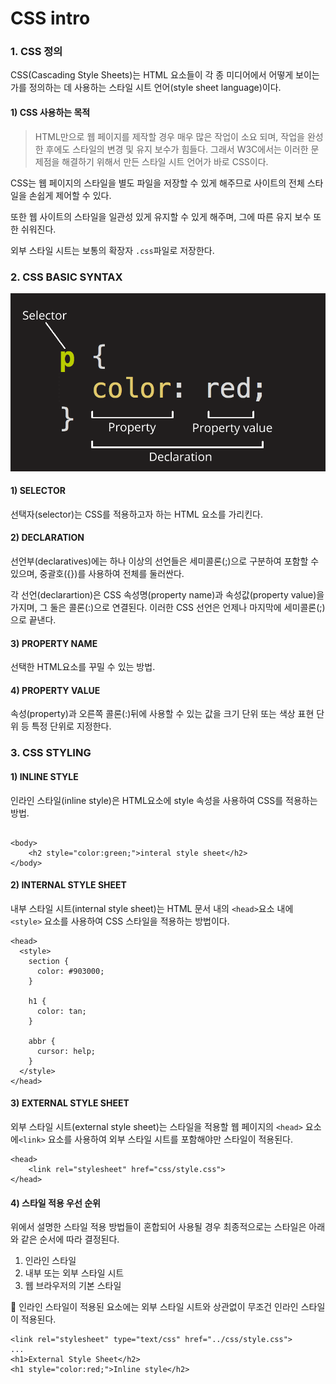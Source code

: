 # CSS intro

### 1. CSS 정의

CSS\(Cascading Style Sheets\)는 HTML 요소들이 각 종 미디어에서 어떻게 보이는가를 정의하는 데 사용하는 스타일 시트 언어\(style sheet language\)이다. 

#### 1\) CSS 사용하는 목적

> HTML만으로 웹 페이지를 제작할 경우 매우 많은 작업이 소요 되며, 작업을 완성한 후에도 스타일의 변경 및 유지 보수가 힘들다. 그래서 W3C에서는 이러한 문제점을 해결하기 위해서 만든 스타일 시트 언어가 바로 CSS이다.

CSS는 웹 페이지의  스타일을 별도 파일을 저장할 수 있게 해주므로 사이트의 전체 스타일을 손쉽게 제어할 수 있다.

또한 웹 사이트의 스타일을 일관성 있게 유지할 수 있게 해주며, 그에 따른 유지 보수 또한 쉬워진다.

외부 스타일 시트는 보통의 확장자 `.css`파일로 저장한다.

### 2. CSS BASIC SYNTAX

![css basic syntax](../.gitbook/assets/css-declaration-small.png)

#### 1\) SELECTOR 

선택자\(selector\)는 CSS를 적용하고자 하는 HTML 요소를 가리킨다.

#### 2\) DECLARATION

선언부\(declaratives\)에는 하나 이상의 선언들은 세미콜론\(;\)으로 구분하여 포함할 수 있으며, 중괄호\({}\)를 사용하여 전체를 둘러싼다.

각 선언\(declarartion\)은 CSS 속성명\(property name\)과 속성값\(property value\)을 가지며, 그 둘은 콜론\(:\)으로 연결된다. 이러한 CSS 선언은 언제나 마지막에 세미콜론\(;\)으로 끝낸다.

#### 3\) PROPERTY NAME

선택한 HTML요소를 꾸밀 수 있는 방법.

#### 4\) PROPERTY VALUE

속성\(property\)과 오른쪽 콜론\(:\)뒤에 사용할 수 있는 값을 크기 단위 또는 색상 표현 단위 등 특정 단위로 지정한다.

### 3. CSS STYLING

#### 1\) INLINE STYLE

 인라인 스타일\(inline style\)은 HTML요소에 style 속성을 사용하여 CSS를 적용하는 방법.

```markup

<body>
    <h2 style="color:green;">interal style sheet</h2>
</body>

```

#### 2\) INTERNAL STYLE SHEET

내부 스타일 시트\(internal style sheet\)는 HTML 문서 내의 `<head>`요소 내에 `<style>` 요소를 사용하여 CSS 스타일을 적용하는 방법이다.

```markup
<head>
  <style>
    section {
      color: #903000;
    }
  
    h1 {
      color: tan;
    }
  
    abbr {
      cursor: help;
    }
  </style>
</head>
```

#### 3\) EXTERNAL STYLE SHEET

외부 스타일 시트\(external style sheet\)는 스타일을 적용할 웹 페이지의 `<head>` 요소에`<link>` 요소를 사용하여 외부 스타일 시트를 포함해야만 스타일이 적용된다. 

```markup
<head>
    <link rel="stylesheet" href="css/style.css">
</head>
```

#### 4\) 스타일 적용 우선 순위

위에서 설명한 스타일 적용 방법들이 혼합되어 사용될 경우 최종적으로는 스타일은 아래와 같은 순서에 따라 결정된다.

1. 인라인 스타일 
2. 내부 또는 외부 스타일 시트
3. 웹 브라우저의 기본 스타일

🔎 인라인 스타일이 적용된 요소에는 외부 스타일 시트와 상관없이 무조건 인라인 스타일이 적용된다.

```markup
<link rel="stylesheet" type="text/css" href="../css/style.css">
...
<h1>External Style Sheet</h2>
<h1 style="color:red;">Inline style</h2>
```

